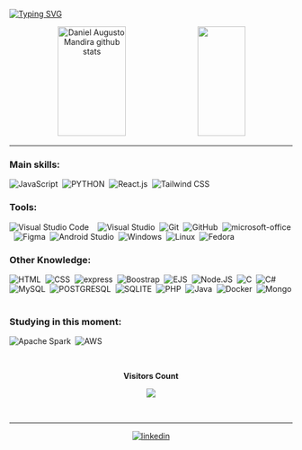 
          
[![Typing SVG](https://readme-typing-svg.herokuapp.com/?color=8332A6&size=35&center=true&vCenter=true&width=1000&lines=HELLO+THERE)](https://git.io/typing-svg)

<div align="center">  
  <img width="49%" height="195px" src="https://github-readme-stats.vercel.app/api?username=DanielMandira&show_icons=true&count_private=true&hide_border=true&title_color=8332A6&icon_color=8332A6&text_color=c9d1d9&bg_color=0d1117" alt="Daniel Augusto Mandira github stats" /> 
  <img width="41%" height="195px" src="https://github-readme-stats.vercel.app/api/top-langs/?username=DanielMandira&layout=compact&hide_border=true&title_color=8332A6&text_color=8332A6&bg_color=0d1117" />
</div>




<div align="center">  
<hr>
</div>
  

### Main skills:
![JavaScript](https://img.shields.io/badge/-JavaScript-0D1117?style=for-the-badge&logo=javascript&labelColor=0D1117&textColor=0D1117)&nbsp;
![PYTHON](https://img.shields.io/badge/-python-0D1117?style=for-the-badge&logo=python&labelColor=0D1117)&nbsp;
![React.js](https://img.shields.io/badge/-React-0D1117?style=for-the-badge&logo=react&labelColor=0D1117)&nbsp;
![Tailwind CSS](https://img.shields.io/badge/-Tailwind%20CSS-0D1117?style=for-the-badge&logo=tailwindcss&labelColor=0D1117)&nbsp;



### Tools:
![Visual Studio Code](https://img.shields.io/badge/-Visual%20Studio%20Code-0D1117?style=for-the-badge&logo=visual-studio-code&logoColor=007ACC&labelColor=0D1117)&nbsp;
&nbsp;
![Visual Studio](https://img.shields.io/badge/-Visual%20Studio-0D1117?style=for-the-badge&logo=visual-studio&logoColor=68217a&labelColor=0D1117)&nbsp;
![Git](https://img.shields.io/badge/-Git-0D1117?style=for-the-badge&logo=git&labelColor=0D1117)&nbsp;
![GitHub](https://img.shields.io/badge/-GitHub-0D1117?style=for-the-badge&logo=github&labelColor=0D1117)&nbsp;
![microsoft-office](https://img.shields.io/badge/-microsoft_office-0D1117?style=for-the-badge&logo=microsoft-office&logoColor=EB4208&labelColor=0D1117)&nbsp;
![Figma](https://img.shields.io/badge/-figma-0D1117?style=for-the-badge&logo=figma&labelColor=0D1117)&nbsp;
![Android Studio](https://img.shields.io/badge/-android%20studio-0D1117?style=for-the-badge&logo=android%20studio&labelColor=0D1117)&nbsp;
![Windows](https://img.shields.io/badge/-Windows-0D1117?style=for-the-badge&logo=windows&labelColor=0D1117)&nbsp;
![Linux](https://img.shields.io/badge/-Linux-0D1117?style=for-the-badge&logo=linux&labelColor=0D1117&logoColor=fff)&nbsp;
![Fedora](https://img.shields.io/badge/-Fedora-0D1117?style=for-the-badge&logo=fedora&labelColor=0D1117)&nbsp;



### Other Knowledge:
![HTML](https://img.shields.io/badge/-HTML%205-0D1117?style=for-the-badge&logo=HTML5&logoColor=FFA500&labelColor=0D1117)&nbsp;
![CSS](https://img.shields.io/badge/-CSS-0D1117?style=for-the-badge&logo=CSS3&logoColor=1572B6&labelColor=0D1117)&nbsp;
![express](https://img.shields.io/badge/-Express.js-0D1117?style=for-the-badge&logo=express&labelColor=0D1117)&nbsp;
![Boostrap](https://img.shields.io/badge/-boostrap-0D1117?style=for-the-badge&logo=bootstrap&labelColor=0D1117)&nbsp;
![EJS](https://img.shields.io/badge/-EJS-0D1117?style=for-the-badge&logo=ejs&labelColor=0D1117&textColor=0D1117)&nbsp;
![Node.JS](https://img.shields.io/badge/-Node.JS-0D1117?style=for-the-badge&logo=node.js&labelColor=0D1117&textColor=0D1117)&nbsp;
![C](https://img.shields.io/badge/-C-0D1117?style=for-the-badge&logo=C&labelColor=0D1117)&nbsp;
![C#](https://img.shields.io/badge/-cSharp-0D1117?style=for-the-badge&logo=csharp&logoColor=purple&labelColor=0D1117)&nbsp; 
![MySQL](https://img.shields.io/badge/-mysql-0D1117?style=for-the-badge&logo=mysql&labelColor=0D1117)&nbsp;
![POSTGRESQL](https://img.shields.io/badge/-POSTGRESQL-0D1117?style=for-the-badge&logo=postgresql&labelColor=0D1117&textColor=0D1117)&nbsp;
![SQLITE](https://img.shields.io/badge/-SQLITE-0D1117?style=for-the-badge&logo=sqlite&labelColor=0D1117&textColor=0D1117)&nbsp;
![PHP](https://img.shields.io/badge/-PHP-0D1117?style=for-the-badge&logo=PHP&labelColor=0D1117)&nbsp;
![Java](https://img.shields.io/badge/-java-0D1117?style=for-the-badge&logo=openjdk&textColor=0D1117)&nbsp;
![Docker](https://img.shields.io/badge/-Docker-0D1117?style=for-the-badge&logo=Docker&labelColor=0D1117)&nbsp;
![Mongo](https://img.shields.io/badge/-mongodb-0D1117?style=for-the-badge&logo=mongodb&labelColor=0D1117)&nbsp;


### Studying in this moment:
![Apache Spark](https://img.shields.io/badge/-Apache%20Spark-0D1117?style=for-the-badge&logo=apachespark&labelColor=0D1117)&nbsp;
![AWS](https://img.shields.io/badge/-AWS-0D1117?style=for-the-badge&logo=amazon-aws&labelColor=0D1117)&nbsp;



  <div align="center">
<br><p align="centre"><b>Visitors Count</b></p>  
<p align="center"><img align="center" src="https://profile-counter.glitch.me/{DanielMandira}/count.svg" /></p> 
<br>
  <hr></div>
    <div align="center">
              
[![linkedin](https://img.shields.io/badge/-LinkedIn-%230077B5?style=for-the-badge&logo=linkedin&logoColor=white)](https://www.linkedin.com/in/daniel-augusto-mandira/)

</div>
